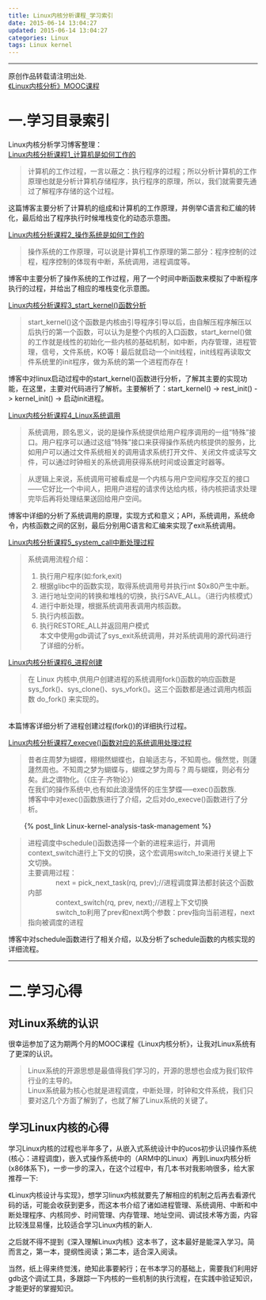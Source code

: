 ```yaml
---
title: Linux内核分析课程_学习索引
date: 2015-06-14 13:04:27
updated: 2015-06-14 13:04:27
categories: Linux
tags: Linux kernel
---
```

****
原创作品转载请注明出处.  
[《Linux内核分析》MOOC课程](http://mooc.study.163.com/course/USTC-1000029000)

# 一.学习目录索引  
Linux内核分析学习博客整理：   
[Linux内核分析课程1_计算机是如何工作的](http://blog.csdn.net/tang152453/article/details/44087589)  

> 计算机的工作过程，一言以蔽之：执行程序的过程；所以分析计算机的工作原理也就是分析计算机存储程序，执行程序的原理，所以，我们就需要先通过了解程序存储的这个过程。 
   
这篇博客主要分析了计算机的组成和计算机的工作原理，并例举C语言和汇编的转化，最后给出了程序执行时候堆栈变化的动态示意图。  
<!-- more -->

[Linux内核分析课程2_操作系统是如何工作的](http://blog.csdn.net/tang152453/article/details/44204925)
>操作系统的工作原理，可以说是计算机工作原理的第二部分：程序控制的过程，程序控制的体现有中断，系统调用，进程调度等。

博客中主要分析了操作系统的工作过程，用了一个时间中断函数来模拟了中断程序执行的过程，并给出了相应的堆栈变化示意图。

 [Linux内核分析课程3_start_kernel()函数分析](http://blog.csdn.net/tang152453/article/details/44536913)  
> start_kernel()这个函数是内核由引导程序引导以后，由自解压程序解压以后执行的第一个函数，可以认为是整个内核的入口函数，start_kernel()做的工作就是线性的初始化一些内核的基础机制，如中断，内存管理，进程管理，信号，文件系统，KO等！最后就启动一个init线程，init线程再读取文件系统里的init程序，做为系统的第一个进程而存在！  

博客中对linux启动过程中的start_kernel()函数进行分析，了解其主要的实现功能，在这里，主要对代码进行了解析。主要解析了：start_kernel() -> rest_init() -> kernel_init() -> 启动init进程。  

[Linux内核分析课程4_Linux系统调用](http://blog.csdn.net/tang152453/article/details/44726799)  
> 系统调用，顾名思义，说的是操作系统提供给用户程序调用的一组“特殊”接口。用户程序可以通过这组“特殊”接口来获得操作系统内核提供的服务，比如用户可以通过文件系统相关的调用请求系统打开文件、关闭文件或读写文件，可以通过时钟相关的系统调用获得系统时间或设置定时器等。  

> 从逻辑上来说，系统调用可被看成是一个内核与用户空间程序交互的接口——它好比一个中间人，把用户进程的请求传达给内核，待内核把请求处理完毕后再将处理结果送回给用户空间。  

博客中详细的分析了系统调用的原理，实现方式和意义；API，系统调用，系统命令，内核函数之间的区别，最后分别用C语言和汇编来实现了exit系统调用。

[Linux内核分析课程5_system_call中断处理过程](http://blog.csdn.net/tang152453/article/details/44888515)  
> 系统调用流程介绍：  
> 1. 执行用户程序(如:fork,exit)  
> 2. 根据glibc中的函数实现，取得系统调用号并执行int $0x80产生中断。  
> 3. 进行地址空间的转换和堆栈的切换，执行SAVE_ALL。（进行内核模式）
> 4. 进行中断处理，根据系统调用表调用内核函数。
> 5. 执行内核函数。
> 6. 执行RESTORE_ALL并返回用户模式  
 本文中使用gdb调试了sys_exit系统调用，并对系统调用的源代码进行了详细的分析。  

[Linux内核分析课程6_进程创建](http://blog.csdn.net/tang152453/article/details/45011085)  

> 在 Linux 内核中,供用户创建进程的系统调用fork()函数的响应函数是 sys_fork()、sys_clone()、sys_vfork()。这三个函数都是通过调用内核函数 do_fork() 来实现的。  
　　

本篇博客详细分析了进程创建过程(fork())的详细执行过程。
　　

[Linux内核分析课程7_execve()函数对应的系统调用处理过程](http://blog.csdn.net/tang152453/article/details/45126661)  

> 昔者庄周梦为蝴蝶，栩栩然蝴蝶也，自喻适志与，不知周也。俄然觉，则蘧蘧然周也。不知周之梦为蝴蝶与，蝴蝶之梦为周与？周与蝴蝶，则必有分矣。此之谓物化。（《庄子·齐物论》）   
> 在我们的操作系统中,也有如此浪漫情怀的庄生梦蝶—–exec()函数族.   
> 博客中中对exec()函数族进行了介绍，之后对do_execve()函数进行了分析。  
>
　　
{% post_link Linux-kernel-analysis-task-management %}  
> 进程调度中schedule()函数选择一个新的进程来运行，并调用context_switch进行上下文的切换，这个宏调用switch_to来进行关键上下文切换。  
主要调用过程：   
　　　　next = pick_next_task(rq, prev);//进程调度算法都封装这个函数内部   
　　　　context_switch(rq, prev, next);//进程上下文切换   
　　　　switch_to利用了prev和next两个参数：prev指向当前进程，next指向被调度的进程  

博客中对schedule函数进行了相关介绍，以及分析了schedule函数的内核实现的详细流程。

****
# 二.学习心得
## 对Linux系统的认识
很幸运参加了这为期两个月的MOOC课程《Linux内核分析》，让我对Linux系统有了更深的认识。  
> Linux系统的开源思想是最值得我们学习的，开源的思想也会成为我们软件行业的主导的。   
> Linux系统最为核心也就是进程调度，中断处理，时钟和文件系统，我们只要对这几个方面了解到了，也就了解了Linux系统的关键了。

## 学习Linux内核的心得
学习Linux内核的过程也半年多了，从嵌入式系统设计中的ucos初步认识操作系统(核心：进程调度)，嵌入式操作系统中的（ARM中的Linux）再到Linux内核分析(x86体系下)，一步一步的深入，在这个过程中，有几本书对我影响很多，给大家推荐一下:   

《Linux内核设计与实现》，想学习linux内核就要先了解相应的机制之后再去看源代码的话，可能会收获到更多，而这本书介绍了诸如进程管理、系统调用、中断和中断处理程序、内核同步、时间管理、内存管理、地址空间、调试技术等方面，内容比较浅显易懂，比较适合学习Linux内核的新人.

之后就不得不提到《深入理解Linux内核》这本书了，这本最好是能深入学习。简而言之，第一本，提纲性阅读；第二本，适合深入阅读。

当然，纸上得来终觉浅，绝知此事要躬行；在书本学习的基础上，需要我们利用好gdb这个调试工具，多跟踪一下内核的一些机制的执行流程，在实践中验证知识，才能更好的掌握知识。

